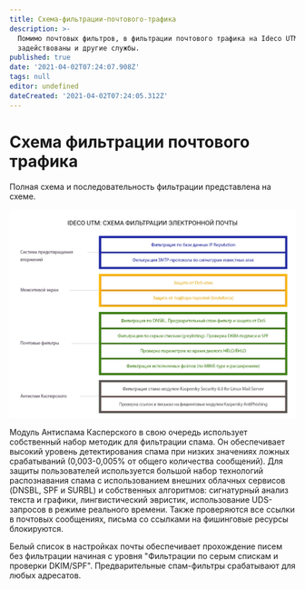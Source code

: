 ```yaml
---
title: Схема-фильтрации-почтового-трафика
description: >-
  Помимо почтовых фильтров, в фильтрации почтового трафика на Ideco UTM
  задействованы и другие службы.
published: true
date: '2021-04-02T07:24:07.908Z'
tags: null
editor: undefined
dateCreated: '2021-04-02T07:24:05.312Z'
---
```


# Схема фильтрации почтового трафика

Полная схема и последовательность фильтрации представлена на схеме.

![](../../.gitbook/assets/frame_428.png)

Модуль Антиспама Касперского в свою очередь использует собственный набор методик для фильтрации спама. Он обеспечивает высокий уровень детектирования спама при низких значениях ложных срабатываний \(0,003-0,005% от общего количества сообщений\). Для защиты пользователей используется большой набор технологий распознавания спама с использованием внешних облачных сервисов \(DNSBL, SPF и SURBL\) и собственных алгоритмов: сигнатурный анализ текста и графики, лингвистический эвристик, использование UDS-запросов в режиме реального времени. Также проверяются все ссылки в почтовых сообщениях, письма со ссылками на фишинговые ресурсы блокируются.

Белый список в настройках почты обеспечивает прохождение писем без фильтрации начиная с уровня "Фильтрации по серым спискам и проверки DKIM/SPF". Предварительные спам-фильтры срабатывают для любых адресатов.

